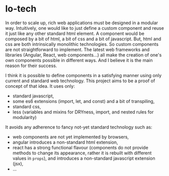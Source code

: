 # lo-tech

In order to scale up, rich web applications must be designed in a modular way. 
Intuitively, one would like to just define a custom component and reuse it just like any other standard html element. A component would be composed by a bit of html, a bit of css and a bit of javascript.
But, html and css are both intrinsically monolithic technologies. So custom components are not straightforward to implement. The latest web frameworks and libraries (Angular, React, web components...) all make the creation of one's own components possible in different ways. And I believe it is the main reason for their success.

I think it is possible to define components in a satisfying manner using only current and standard web technology. 
This project aims to be a proof of concept of that idea. It uses only:

* standard javascript,
* some es6 extensions (import, let, and const) and a bit of transpiling,
* standard css,
* less (variables and mixins for DRYness, import, and nested rules for modularity)

It avoids any adherence to fancy not-yet standard technology such as:

* web components are not yet implemented by browsers,
* angular introduces a non-standard html extension,
* react has a strong functional flavour (components do not provide methods to change its appearance, rather it is rebuilt with different values in `props`), and introduces a non-standard javascript extension (jsx),
* ...

